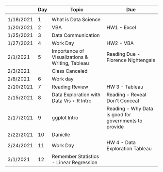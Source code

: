 |            | Day  | Topic                                            | Due                                                    |
|------------|------|--------------------------------------------------|--------------------------------------------------------|
|            |      |                                                  |                                                        |
| 1/18/2021  | 1    | What is Data Science                             |                                                        |
| 1/20/2021  | 2    | VBA                                              | HW1 - Excel                                            |
| 1/25/2021  | 3    | Data Communication                               |                                                        |
| 1/27/2021  | 4    | Work Day                                         | HW2 - VBA                                              |
| 2/1/2021   | 5    | Importance of Visualizations & Writing, Tableau  | Reading Due - Florence Nightengale                     |
| 2/3/2021   |      | Class Canceled                                   |                                                        |
| 2/8/2021   | 6    | Work day                                         |                                                        |
| 2/10/2021  | 7    | Reading Review                                   | HW 3 - Tableau                                         |
| 2/15/2021  | 8    | Data Exploration with Data Vis + R Intro         | Reading - Reveal Don't Conceal                         |
| 2/17/2021  | 9    | ggplot Intro                                     | Reading - Why Data is good for governments to provide  |
| 2/22/2021  | 10   | Danielle                                         |                                                        |
| 2/24/2021  | 11   | Work Day                                         | HW 4 - Data Exploration Tableau                        |
| 3/1/2021   | 12   | Remember Statistics - Linear Regression          |                                                        |

